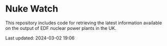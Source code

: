 # Nuke Watch

This repository includes code for retrieving the latest information available on the output of EDF nuclear power plants in the UK.

Last updated: 2024-03-02 19:06